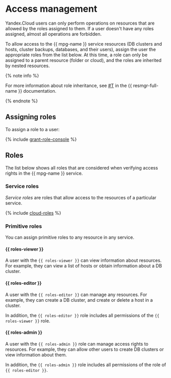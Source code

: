 # Access management

Yandex.Cloud users can only perform operations on resources that are allowed by the roles assigned to them. If a user doesn't have any roles assigned, almost all operations are forbidden.

To allow access to the {{ mpg-name }} service resources (DB clusters and hosts, cluster backups, databases, and their users), assign the user the appropriate roles from the list below. At this time, a role can only be assigned to a parent resource (folder or cloud), and the roles are inherited by nested resources.

{% note info %}

For more information about role inheritance, see [#T](../../resource-manager/concepts/resources-hierarchy.md#access-rights-inheritance) in the {{ resmgr-full-name }} documentation.

{% endnote %}

## Assigning roles

To assign a role to a user:

{% include [grant-role-console](../../_includes/grant-role-console.md) %}

## Roles

The list below shows all roles that are considered when verifying access rights in the {{ mpg-name }} service.

### Service roles

_Service roles_ are roles that allow access to the resources of a particular service.

{% include [cloud-roles](../../_includes/cloud-roles.md) %}

### Primitive roles

You can assign primitive roles to any resource in any service.

#### {{ roles-viewer }}

A user with the `{{ roles-viewer }}` can view information about resources. For example, they can view a list of hosts or obtain information about a DB cluster.

#### {{ roles-editor }}

A user with the `{{ roles-editor }}` can manage any resources. For example, they can create a DB cluster, and create or delete a host in a cluster.

In addition, the `{{ roles-editor }}` role includes all permissions of the `{{ roles-viewer }}` role.

#### {{ roles-admin }}

A user with the `{{ roles-admin }}` role can manage access rights to resources. For example, they can allow other users to create DB clusters or view information about them.

In addition, the `{{ roles-admin }}` role includes all permissions of the role of `{{ roles-editor }}`.

